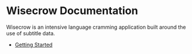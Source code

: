 # Wisecrow Documentation

Wisecrow is an intensive language cramming application built around the use of subtitle data.

- [Getting Started](./1_getting_started.md.md)
